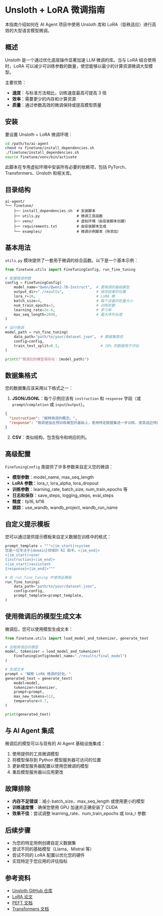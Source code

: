 # Unsloth + LoRA 微调指南

本指南介绍如何在 AI Agent 项目中使用 Unsloth 库和 LoRA（低秩适应）进行高效的大型语言模型微调。

## 概述

Unsloth 是一个通过优化底层操作显著加速 LLM 微调的库。当与 LoRA 结合使用时，LoRA 可以减少可训练参数的数量，使您能够以最少的计算资源微调大型模型。

主要优势：
- **速度**：与标准方法相比，训练速度最高可提高 3 倍
- **效率**：需要更少的内存和计算资源
- **质量**：通过参数高效的微调保持或提高模型质量

## 安装

要设置 Unsloth + LoRA 微调环境：

```bash
cd /path/to/ai-agent
chmod +x finetune/install_dependencies.sh
./finetune/install_dependencies.sh
source finetune/venv/bin/activate
```

此脚本在专用虚拟环境中安装所有必要的依赖项，包括 PyTorch、Transformers、Unsloth 和相关库。

## 目录结构

```
ai-agent/
└── finetune/
    ├── install_dependencies.sh  # 安装脚本
    ├── utils.py                 # 微调工具函数
    ├── venv/                    # 虚拟环境（由安装脚本创建）
    ├── requirements.txt         # 由安装脚本生成
    └── examples/                # 微调示例脚本（待添加）
```

## 基本用法

`utils.py` 模块提供了一套用于微调的综合函数。以下是一个基本示例：

```python
from finetune.utils import FineTuningConfig, run_fine_tuning

# 配置微调参数
config = FineTuningConfig(
    model_name="Qwen/Qwen2-7B-Instruct",  # 要微调的基础模型
    output_dir="./results",               # 保存结果的位置
    lora_r=16,                            # LoRA 秩
    batch_size=4,                         # 每个设备的批量大小
    num_train_epochs=3,                   # 训练轮数
    learning_rate=2e-4,                   # 学习率
    max_seq_length=2048,                  # 最大序列长度
)

# 运行微调
model_path = run_fine_tuning(
    data_path="path/to/your/dataset.json",  # 数据集路径
    config=config,
    train_test_split=0.1,                   # 10% 的数据用于评估
)

print(f"微调后的模型保存在：{model_path}")
```

## 数据集格式

您的数据集应该采用以下格式之一：

1. **JSON/JSONL**：每个示例应该有 `instruction` 和 `response` 字段（或 `prompt`/`completion` 或 `input`/`output`）。

```json
{
  "instruction": "解释微调的概念。",
  "response": "微调是指在预训练模型的基础上，使用特定数据集进一步训练，使其适应特定任务或领域的过程。"
}
```

2. **CSV**：类似结构，包含指令和响应的列。

## 高级配置

`FineTuningConfig` 类提供了许多参数来自定义您的微调：

- **模型参数**：model_name, max_seq_length
- **LoRA 参数**：lora_r, lora_alpha, lora_dropout
- **训练参数**：learning_rate, batch_size, num_train_epochs 等
- **日志和保存**：save_steps, logging_steps, eval_steps
- **精度**：fp16, bf16
- **跟踪**：use_wandb, wandb_project, wandb_run_name

## 自定义提示模板

您可以通过提供提示模板来自定义数据在训练中的格式：

```python
prompt_template = """<|im_start|>system
您是一位专注于{domain}领域的 AI 助手。<|im_end|>
<|im_start|>user
{instruction}<|im_end|>
<|im_start|>assistant
{response}<|im_end|>"""

# 在 run_fine_tuning 中使用此模板
run_fine_tuning(
    data_path="path/to/your/dataset.json",
    config=config,
    prompt_template=prompt_template,
)
```

## 使用微调后的模型生成文本

微调后，您可以使用模型生成文本：

```python
from finetune.utils import load_model_and_tokenizer, generate_text

# 加载微调后的模型
model, tokenizer = load_model_and_tokenizer(
    FineTuningConfig(model_name="./results/final_model")
)

# 生成文本
prompt = "解释 LoRA 微调的好处。"
generated_text = generate_text(
    model=model,
    tokenizer=tokenizer,
    prompt=prompt,
    max_new_tokens=512,
    temperature=0.7,
)

print(generated_text)
```

## 与 AI Agent 集成

微调后的模型可以与现有的 AI Agent 基础设施集成：

1. 使用提供的工具微调模型
2. 将模型保存到 Python 模型服务器可访问的位置
3. 更新模型服务器配置以使用您微调的模型
4. 重启模型服务器以应用更改

## 故障排除

- **内存不足错误**：减小 batch_size、max_seq_length 或使用更小的模型
- **训练速度慢**：确保您使用 GPU 加速并正确安装了 CUDA
- **效果不佳**：尝试调整 learning_rate、num_train_epochs 或 lora_r 参数

## 后续步骤

- 为您的特定用例创建自定义数据集
- 尝试不同的基础模型（Llama、Mistral 等）
- 尝试不同的 LoRA 配置以优化您的硬件
- 实现特定于您应用的评估指标

## 参考资料

- [Unsloth GitHub 仓库](https://github.com/unslothai/unsloth)
- [LoRA 论文](https://arxiv.org/abs/2106.09685)
- [PEFT 文档](https://huggingface.co/docs/peft/index)
- [Transformers 文档](https://huggingface.co/docs/transformers/index)
